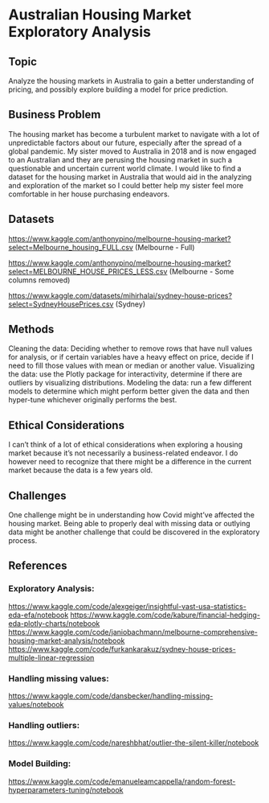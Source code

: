 # Australian Housing Market Exploratory Analysis

## Topic
Analyze the housing markets in Australia to gain a better understanding of pricing, and possibly explore building a model for price prediction.
## Business Problem
The housing market has become a turbulent market to navigate with a lot of unpredictable factors about our future, especially after the spread of a global pandemic. My sister moved to Australia in 2018 and is now engaged to an Australian and they are perusing the housing market in such a questionable and uncertain current world climate. I would like to find a dataset for the housing market in Australia that would aid in the analyzing and exploration of the market so I could better help my sister feel more comfortable in her house purchasing endeavors.
## Datasets
https://www.kaggle.com/anthonypino/melbourne-housing-market?select=Melbourne_housing_FULL.csv (Melbourne - Full)

https://www.kaggle.com/anthonypino/melbourne-housing-market?select=MELBOURNE_HOUSE_PRICES_LESS.csv (Melbourne - Some columns removed)

https://www.kaggle.com/datasets/mihirhalai/sydney-house-prices?select=SydneyHousePrices.csv (Sydney)

## Methods
Cleaning the data: Deciding whether to remove rows that have null values for analysis, or if certain variables have a heavy effect on price, decide if I need to fill those values with mean or median or another value.
Visualizing the data: use the Plotly package for interactivity, determine if there are outliers by visualizing distributions.
Modeling the data: run a few different models to determine which might perform better given the data and then hyper-tune whichever originally performs the best.
## Ethical Considerations
I can’t think of a lot of ethical considerations when exploring a housing market because it’s not necessarily a business-related endeavor. I do however need to recognize that there might be a difference in the current market because the data is a few years old.
## Challenges
One challenge might be in understanding how Covid might’ve affected the housing market. Being able to properly deal with missing data or outlying data might be another challenge that could be discovered in the exploratory process. 
## References
### Exploratory Analysis:
https://www.kaggle.com/code/alexgeiger/insightful-vast-usa-statistics-eda-efa/notebook 
https://www.kaggle.com/code/kabure/financial-hedging-eda-plotly-charts/notebook
https://www.kaggle.com/code/janiobachmann/melbourne-comprehensive-housing-market-analysis/notebook
https://www.kaggle.com/code/furkankarakuz/sydney-house-prices-multiple-linear-regression
### Handling missing values: 
https://www.kaggle.com/code/dansbecker/handling-missing-values/notebook 
### Handling outliers: 
https://www.kaggle.com/code/nareshbhat/outlier-the-silent-killer/notebook 
### Model Building: 
https://www.kaggle.com/code/emanueleamcappella/random-forest-hyperparameters-tuning/notebook
